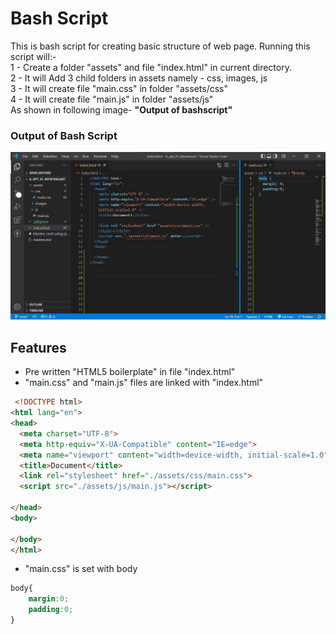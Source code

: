 
# Bash Script 

This is bash script for creating basic structure of web page.
Running this script will:- \
1 - Create a folder "assets" and file "index.html" in current directory.\
2 - It will Add 3 child folders in assets namely - css, images, js\
3 - It will create file "main.css" in folder "assets/css"\
4 - It will create file "main.js" in folder "assets/js"\
As shown in following image- **"Output of bashscript"**

### Output of Bash Script

![App Screenshot](https://raw.githubusercontent.com/std447/custom_bash_Script/main/bash_script.jpg?text=App+Screenshot+Here)


## Features


- Pre written "HTML5 boilerplate" in file "index.html"
- "main.css" and "main.js" files are linked with "index.html"

```html
 <!DOCTYPE html>
<html lang="en">
<head>
  <meta charset="UTF-8">
  <meta http-equiv="X-UA-Compatible" content="IE=edge">
  <meta name="viewport" content="width=device-width, initial-scale=1.0">
  <title>Document</title>
  <link rel="stylesheet" href="./assets/css/main.css">
  <script src="./assets/js/main.js"></script>
 
</head>
<body>

</body>
</html>
```


- "main.css" is set with body
```css
body{
    margin:0;
    padding:0;
}
```
